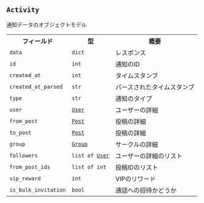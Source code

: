 ## `Activity`

通知データのオブジェクトモデル

<table>
    <tr>
		<th>フィールド</th>
		<th>型</th>
		<th>概要</th>
	</tr>
    <tr>
		<td><code>data</code></td>
		<td><code>dict</code></td>
		<td>レスポンス</td>
	</tr>
    <tr>
		<td><code>id</code></td>
		<td><code>int</code></td>
		<td>通知のID</td>
	</tr>
    <tr>
		<td><code>created_at</code></td>
		<td><code>int</code></td>
		<td>タイムスタンブ</td>
	</tr>
    <tr>
		<td><code>created_at_parsed</code></td>
		<td><code>str</code></td>
		<td>パースされたタイムスタンブ</td>
	</tr>
    <tr>
		<td><code>type</code></td>
		<td><code>str</code></td>
		<td>通知のタイプ</td>
	</tr>
    <tr>
		<td><code>user</code></td>
		<td><code><a href="https://github.com/qvco/yaylib/blob/main/docs/Object-Models/User.md">User</a></code></td>
		<td>ユーザーの詳細</td>
	</tr>
    <tr>
		<td><code>from_post</code></td>
		<td><code><a href="https://github.com/qvco/yaylib/blob/main/docs/Object-Models/Post.md">Post</a></code></td>
		<td>投稿の詳細</td>
	</tr>
    <tr>
		<td><code>to_post</code></td>
		<td><code><a href="https://github.com/qvco/yaylib/blob/main/docs/Object-Models/Post.md">Post</a></code></td>
		<td>投稿の詳細</td>
	</tr>
    <tr>
		<td><code>group</code></td>
		<td><code><a href="https://github.com/qvco/yaylib/blob/main/docs/Object-Models/Group.md">Group</a></code></td>
		<td>サークルの詳細</td>
	</tr>
    <tr>
		<td><code>followers</code></td>
		<td><code>list of <a href="https://github.com/qvco/yaylib/blob/main/docs/Object-Models/User.md">User</a></code></td>
		<td>ユーザーの詳細のリスト</td>
	</tr>
    <tr>
		<td><code>from_post_ids</code></td>
		<td><code>list of int</code></td>
		<td>投稿IDのリスト</td>
	</tr>
    <tr>
		<td><code>vip_reward</code></td>
		<td><code>int</code></td>
		<td>VIPのリワード</td>
	</tr>
    <tr>
		<td><code>is_bulk_invitation</code></td>
		<td><code>bool</code></td>
		<td>通話への招待かどうか</td>
	</tr>
</table>

